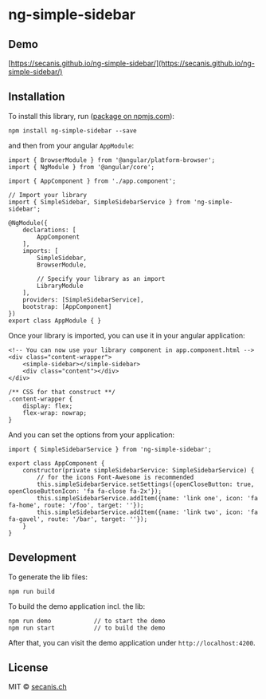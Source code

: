 # ng-simple-sidebar

## Demo

[https://secanis.github.io/ng-simple-sidebar/](https://secanis.github.io/ng-simple-sidebar/)

## Installation

To install this library, run ([package on npmjs.com](https://www.npmjs.com/package/ng-simple-sidebar)):

	npm install ng-simple-sidebar --save

and then from your angular `AppModule`:

	import { BrowserModule } from '@angular/platform-browser';
	import { NgModule } from '@angular/core';
	
	import { AppComponent } from './app.component';
	
	// Import your library
	import { SimpleSidebar, SimpleSidebarService } from 'ng-simple-sidebar';
	
	@NgModule({
		declarations: [
			AppComponent
		],
		imports: [
			SimpleSidebar,
			BrowserModule,
		
			// Specify your library as an import
			LibraryModule
		],
		providers: [SimpleSidebarService],
		bootstrap: [AppComponent]
	})
	export class AppModule { }

Once your library is imported, you can use it in your angular application:

	<!-- You can now use your library component in app.component.html -->
	<div class="content-wrapper">
		<simple-sidebar></simple-sidebar>
		<div class="content"></div>
	</div>

	/** CSS for that construct **/
	.content-wrapper {
		display: flex;
		flex-wrap: nowrap;
	}
	

And you can set the options from your application:

	import { SimpleSidebarService } from 'ng-simple-sidebar';
	
	export class AppComponent {
	    constructor(private simpleSidebarService: SimpleSidebarService) {
	        // for the icons Font-Awesome is recommended
	        this.simpleSidebarService.setSettings({openCloseButton: true, openCloseButtonIcon: 'fa fa-close fa-2x'});
	        this.simpleSidebarService.addItem({name: 'link one', icon: 'fa fa-home', route: '/foo', target: ''});
	        this.simpleSidebarService.addItem({name: 'link two', icon: 'fa fa-gavel', route: '/bar', target: ''});
	    }
	}


## Development

To generate the lib files:

	npm run build

To build the demo application incl. the lib:

	npm run demo			// to start the demo
	npm run start   		// to build the demo

After that, you can visit the demo application under `http://localhost:4200`.
	

## License

MIT © [secanis.ch](mailto:support@secanis.ch)

